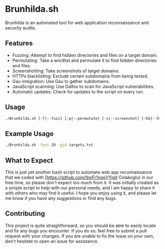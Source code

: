 # Brunhilda.sh
Brunhilda is an automated tool for web application reconnaissance and security audits.

## Features

- Fuzzing: Attempt to find hidden directories and files on a target domain.
- Permutating: Take a wordlist and permutate it to find hidden directories and files.
- Screenshotting: Take screenshots of target domains.
- HTTPx blacklisting: Exclude certain subdomains from being tested.
- Gau integration: Use Gau to gather subdomains.
- JavaScript scanning: Use Dalfox to scan for JavaScript vulnerabilities.
- Automatic updates: Check for updates to the script on every run.

## Usage

```bash
./Brunhilda.sh [-f|--fuzz] [-p|--permutate] [-s|--screenshot] [-hb|--httpx-blacklist <file>] [-g|--gau] [-j|--javascript] [-d|--dalfox] [-o|--override] [-t|--threads <number>] [-v|--verbose] [-h|--help] <domain list file>
```

## Example Usage

```bash
./Brunhilda.sh -fpst 20 -gjd targets.txt
```

## What to Expect

This is just yet another bash script to automate web app reconnaissance that we coded with [https://github.com/theFr1nge](Yigit Colakoglu) in our free time, so please don't expect too much from it. It was initially created as a simple script to help with our personal needs, and I am happy to share it with others who may find it useful. I hope you enjoy using it, and please let me know if you have any suggestions or find any bugs.

## Contributing

This project is quite straightforward, so you should be able to easily locate and fix any bugs you encounter. If you do so, feel free to submit a pull request with your changes. If you are unable to fix the issue on your own, don't hesitate to open an issue for assistance.
